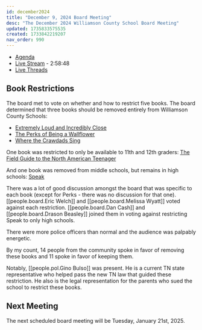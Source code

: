 ```yaml
---
id: december2024
title: "December 9, 2024 Board Meeting"
desc: "The December 2024 Williamson County School Board Meeting"
updated: 1735833575535
created: 1733842219207
nav_order: 990
---
```


- [Agenda](https://meeting.boeconnect.net/Public/Agenda/566?meeting=665715)
- [Live Stream](https://www.youtube.com/watch?v=4ZGy1ARj05g) - 2:58:48
- [Live Threads](https://www.threads.net/@murribu/post/DDYGlOaJRA2)

## Book Restrictions

The board met to vote on whether and how to restrict five books. The board determined that three books should be removed entirely from Williamson County Schools:

- [Extremely Loud and Incredibly Close](https://www.goodreads.com/book/show/4588.Extremely_Loud_Incredibly_Close)
- [The Perks of Being a Wallflower](https://www.goodreads.com/book/show/22628.The_Perks_of_Being_a_Wallflower)
- [Where the Crawdads Sing](https://www.goodreads.com/book/show/36809135-where-the-crawdads-sing)

One book was restricted to only be available to 11th and 12th graders: [The Field Guide to the North American Teenager](https://www.goodreads.com/book/show/36284785-the-field-guide-to-the-north-american-teenager)

And one book was removed from middle schools, but remains in high schools: [Speak](https://www.goodreads.com/book/show/39280444-speak?ref=nav_sb_ss_1_5)

There was a lot of good discussion amongst the board that was specific to each book (except for Perks - there was no discussion for that one). [[people.board.Eric Welch]] and [[people.board.Melissa Wyatt]] voted against each restriction. [[people.board.Dan Cash]] and [[people.board.Drason Beasley]] joined them in voting against restricting Speak to only high schools.

There were more police officers than normal and the audience was palpably energetic.

By my count, 14 people from the community spoke in favor of removing these books and 11 spoke in favor of keeping them.

Notably, [[people.pol.Gino Bulso]] was present. He is a current TN state representative who helped pass the new TN law that guided these restriction. He also is the legal representation for the parents who sued the school to restrict these books.

## Next Meeting

The next scheduled board meeting will be Tuesday, January 21st, 2025.
